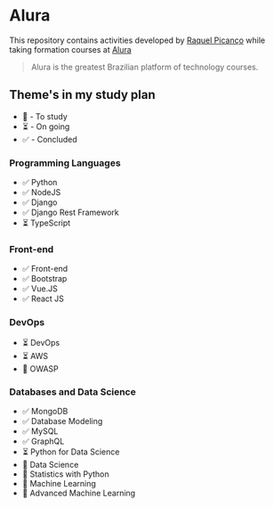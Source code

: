 # Alura

This repository contains activities developed by [Raquel Picanço](https://www.linkedin.com/in/raquel-pican%C3%A7o-384736107/) while taking formation courses at [Alura](https://www.alura.com.br/)

> Alura is the greatest Brazilian platform of technology courses.

## Theme's in my study plan

- 💭  - To study
- :hourglass_flowing_sand: - On going
- :white_check_mark: - Concluded

### Programming Languages

- :white_check_mark: Python
- :white_check_mark: NodeJS
- :white_check_mark: Django
- :white_check_mark: Django Rest Framework
- :hourglass_flowing_sand: TypeScript

### Front-end

- :white_check_mark: Front-end
- :white_check_mark: Bootstrap
- :white_check_mark: Vue.JS
- :white_check_mark: React JS

### DevOps

- :hourglass_flowing_sand: DevOps
- :hourglass_flowing_sand: AWS
- 💭 OWASP

### Databases and Data Science

- :white_check_mark: MongoDB
- :white_check_mark: Database Modeling
- :white_check_mark: MySQL
- :white_check_mark: GraphQL
- :hourglass_flowing_sand: Python for Data Science
- 💭 Data Science
- 💭 Statistics with Python
- 💭 Machine Learning
- 💭 Advanced Machine Learning
